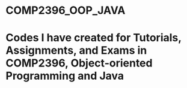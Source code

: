 # COMP2396_OOP_JAVA

# Codes I have created for Tutorials, Assignments, and Exams in COMP2396, Object-oriented Programming and Java

